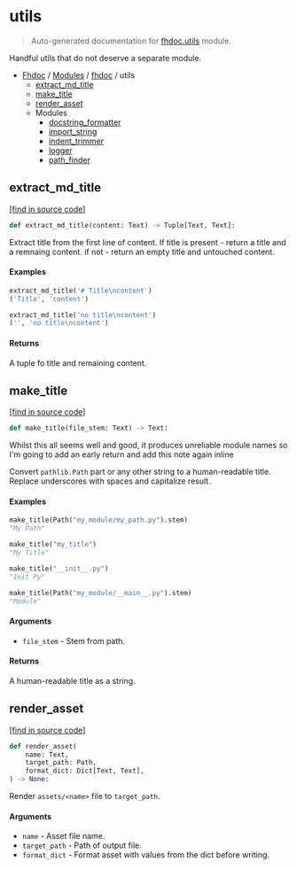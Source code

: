 # utils

> Auto-generated documentation for [fhdoc.utils](../../../fhdoc/utils/__init__.py) module.

Handful utils that do not deserve a separate module.

- [Fhdoc](../../README.md#fhdoc-index) / [Modules](../../README.md#fhdoc-modules) / [fhdoc](../index.md#fhdoc) / utils
    - [extract_md_title](#extract_md_title)
    - [make_title](#make_title)
    - [render_asset](#render_asset)
    - Modules
        - [docstring_formatter](docstring_formatter.md#docstring_formatter)
        - [import_string](import_string.md#import_string)
        - [indent_trimmer](indent_trimmer.md#indent_trimmer)
        - [logger](logger.md#logger)
        - [path_finder](path_finder.md#path_finder)

## extract_md_title

[[find in source code]](../../../fhdoc/utils/__init__.py#L79)

```python
def extract_md_title(content: Text) -> Tuple[Text, Text]:
```

Extract title from the first line of content.
If title is present -  return a title and a remnaing content.
if not - return an empty title and untouched content.

#### Examples

```python
extract_md_title('# Title\ncontent')
('Title', 'content')

extract_md_title('no title\ncontent')
('', 'no title\ncontent')
```

#### Returns

A tuple fo title and remaining content.

## make_title

[[find in source code]](../../../fhdoc/utils/__init__.py#L11)

```python
def make_title(file_stem: Text) -> Text:
```

Whilst this all seems well and good, it produces unreliable module names
so I'm going to add an early return and add this note again inline

Convert `pathlib.Path` part or any other string to a human-readable title.
Replace underscores with spaces and capitalize result.

#### Examples

```python
make_title(Path("my_module/my_path.py").stem)
"My Path"

make_title("my_title")
"My Title"

make_title("__init__.py")
"Init Py"

make_title(Path("my_module/__main__.py").stem)
"Module"
```

#### Arguments

- `file_stem` - Stem from path.

#### Returns

A human-readable title as a string.

## render_asset

[[find in source code]](../../../fhdoc/utils/__init__.py#L64)

```python
def render_asset(
    name: Text,
    target_path: Path,
    format_dict: Dict[Text, Text],
) -> None:
```

Render `assets/<name>` file to `target_path`.

#### Arguments

- `name` - Asset file name.
- `target_path` - Path of output file.
- `format_dict` - Format asset with values from the dict before writing.
